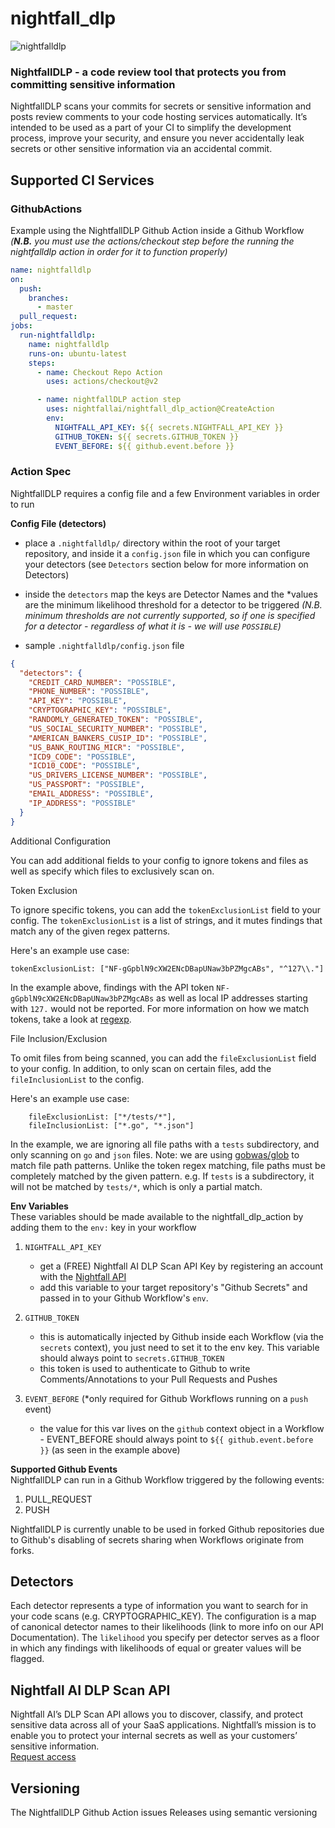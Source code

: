 # nightfall_dlp
![nightfalldlp](https://cdn.nightfall.ai/nightfall-dark-logo-tm.png "nightfalldlp")
### NightfallDLP - a code review tool that protects you from committing sensitive information

NightfallDLP scans your commits for secrets or sensitive information and posts review comments to your code hosting 
services automatically. It’s intended to be used as a part of your CI to simplify the development process, improve your 
security, and ensure you never accidentally leak secrets or other sensitive information via an accidental commit.

## Supported CI Services
### GithubActions
Example using the NightfallDLP Github Action inside a Github Workflow  
_(**N.B.** you must use the actions/checkout step before the running the nightfalldlp action in order for it to function properly)_
```yaml
name: nightfalldlp
on:
  push:
    branches:
      - master
  pull_request:
jobs:
  run-nightfalldlp:
    name: nightfalldlp
    runs-on: ubuntu-latest
    steps:
      - name: Checkout Repo Action
        uses: actions/checkout@v2

      - name: nightfallDLP action step
        uses: nightfallai/nightfall_dlp_action@CreateAction
        env:
          NIGHTFALL_API_KEY: ${{ secrets.NIGHTFALL_API_KEY }}
          GITHUB_TOKEN: ${{ secrets.GITHUB_TOKEN }}
          EVENT_BEFORE: ${{ github.event.before }}
```

### Action Spec  
NightfallDLP requires a config file and a few Environment variables in order to run  

**Config File (detectors)**  
 - place a `.nightfalldlp/` directory within the root of your target repository, and inside it a `config.json` file
 in which you can configure your detectors (see `Detectors` section below for more information on Detectors)  
 - inside the `detectors` map the keys are Detector Names and the *values are the minimum likelihood threshold for a detector 
  to be triggered _(N.B. minimum thresholds are not currently supported, so if one is specified for a detector - regardless of what it is - we will use `POSSIBLE`)_

 - sample `.nightfalldlp/config.json` file
```json
{
  "detectors": {
    "CREDIT_CARD_NUMBER": "POSSIBLE",
    "PHONE_NUMBER": "POSSIBLE",
    "API_KEY": "POSSIBLE",
    "CRYPTOGRAPHIC_KEY": "POSSIBLE",
    "RANDOMLY_GENERATED_TOKEN": "POSSIBLE",
    "US_SOCIAL_SECURITY_NUMBER": "POSSIBLE",
    "AMERICAN_BANKERS_CUSIP_ID": "POSSIBLE",
    "US_BANK_ROUTING_MICR": "POSSIBLE",
    "ICD9_CODE": "POSSIBLE",
    "ICD10_CODE": "POSSIBLE",
    "US_DRIVERS_LICENSE_NUMBER": "POSSIBLE",
    "US_PASSPORT": "POSSIBLE",
    "EMAIL_ADDRESS": "POSSIBLE",
    "IP_ADDRESS": "POSSIBLE"
  }
}


```
Additional Configuration

You can add additional fields to your config to ignore tokens and files as well as specify which files to exclusively scan on.

Token Exclusion

To ignore specific tokens, you can add the `tokenExclusionList` field to your config. The `tokenExclusionList` is a list of strings, and it mutes findings that match any of the given regex patterns.

Here's an example use case:

```tokenExclusionList: ["NF-gGpblN9cXW2ENcDBapUNaw3bPZMgcABs", "^127\\."]```

In the example above, findings with the API token `NF-gGpblN9cXW2ENcDBapUNaw3bPZMgcABs` as well as local IP addresses starting with `127.` would not be reported. For more information on how we match tokens, take a look at [regexp](https://golang.org/pkg/regexp/).

File Inclusion/Exclusion

To omit files from being scanned, you can add the `fileExclusionList` field to your config. In addition, to only scan on certain files, add the `fileInclusionList` to the config.

Here's an example use case:
```
    fileExclusionList: ["*/tests/*"],
    fileInclusionList: ["*.go", "*.json"]
```
In the example, we are ignoring all file paths with a `tests` subdirectory, and only scanning on `go` and `json` files.
Note: we are using [gobwas/glob](https://github.com/gobwas/glob) to match file path patterns. Unlike the token regex matching, file paths must be completely matched by the given pattern. e.g. If `tests` is a subdirectory, it will not be matched by `tests/*`, which is only a partial match.

**Env Variables**      
These variables should be made available to the nightfall_dlp_action by adding them to the `env:` key in your workflow  
1) `NIGHTFALL_API_KEY`
    - get a (FREE) Nightfall AI DLP Scan API Key by registering an account with the [Nightfall API](https://nightfall.ai/api)
    - add this variable to your target repository's "Github Secrets" and passed in to your Github Workflow's `env`.

2) `GITHUB_TOKEN`
    - this is automatically injected by Github inside each Workflow (via the `secrets` context), you just need to set it 
    to the env key. This variable should always point to `secrets.GITHUB_TOKEN`
    - this token is used to authenticate to Github to write Comments/Annotations to your Pull Requests and Pushes

3) `EVENT_BEFORE` (*only required for Github Workflows running on a `push` event)
    - the value for this var lives on the `github` context object in a Workflow - EVENT_BEFORE should always point to
    `${{ github.event.before }}` (as seen in the example above)
    
**Supported Github Events**  
NightfallDLP can run in a Github Workflow triggered by the following events:
1) PULL_REQUEST
2) PUSH

NightfallDLP is currently unable to be used in forked Github repositories due to Github's disabling of secrets sharing when Workflows originate from forks.

## Detectors
Each detector represents a type of information you want to search for in your code scans (e.g. CRYPTOGRAPHIC_KEY). The 
configuration is a map of canonical detector names to their likelihoods (link to more info on our API Documentation). The 
`likelihood` you specify per detector serves as a floor in which any findings with likelihoods of equal or greater values will be flagged.

## Nightfall AI DLP Scan API
Nightfall AI’s DLP Scan API allows you to discover, classify, and protect sensitive data across all of your SaaS applications. 
Nightfall’s mission is to enable you to protect your internal secrets as well as your customers’ sensitive information.  
[Request access](https://nightfall.ai/api/)

## Versioning
The NightfallDLP Github Action issues Releases using semantic versioning
